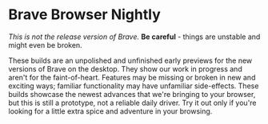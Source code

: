 # Brave Browser Nightly
*This is not the release version of Brave.*
**Be careful** - things are unstable and might even be broken.

These builds are an unpolished and unfinished early previews for the new versions of Brave on the desktop. They show our work in progress and aren't for the faint-of-heart. Features may be missing or broken in new and exciting ways; familiar functionality may have unfamiliar side-effects. These builds showcase the newest advances that we're bringing to your browser, but this is still a prototype, not a reliable daily driver. Try it out only if you're looking for a little extra spice and adventure in your browsing.